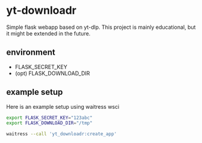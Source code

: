 # yt-downloadr

Simple flask webapp based on yt-dlp.
This project is mainly educational, but it might be extended in the future.

## environment

- FLASK_SECRET_KEY
- (opt) FLASK_DOWNLOAD_DIR

## example setup
Here is an example setup using waitress wsci

```bash
export FLASK_SECRET_KEY="123abc"
export FLASK_DOWNLOAD_DIR="/tmp"

waitress --call 'yt_downloadr:create_app'
```
